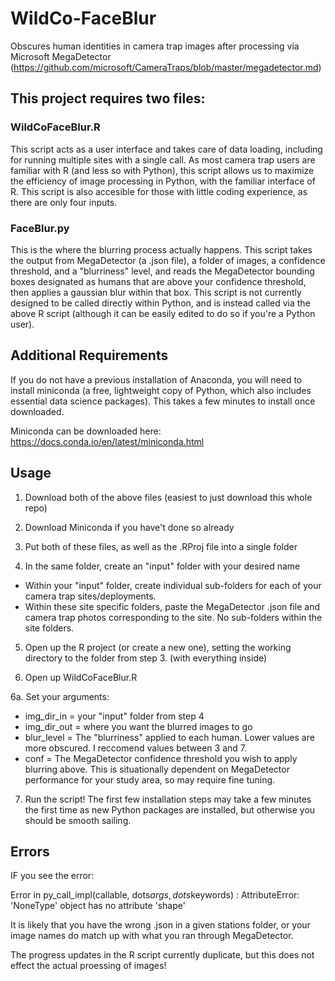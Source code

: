 # WildCo-FaceBlur
Obscures human identities in camera trap images after processing via Microsoft MegaDetector (https://github.com/microsoft/CameraTraps/blob/master/megadetector.md)

## This project requires two files:
### WildCoFaceBlur.R
This script acts as a user interface and takes care of data loading, including for running multiple sites with a single call. As most camera trap users are familiar with R (and less so with Python), this script allows us to maximize the efficiency of image processing in Python, with the familiar interface of R. This script is also accesible for those with little coding experience, as there are only four inputs. 

### FaceBlur.py
This is the where the blurring process actually happens. This script takes the output from MegaDetector (a .json file), a folder of images, a confidence threshold, and a "blurriness" level, and reads the MegaDetector bounding boxes designated as humans that are above your confidence threshold, then applies a gaussian blur within that box. This script is not currently designed to be called directly within Python, and is instead called via the above R script (although it can be easily edited to do so if you're a Python user). 

## Additional Requirements
If you do not have a previous installation of Anaconda, you will need to install miniconda (a free, lightweight copy of Python, which also includes essential data science packages). This takes a few minutes to install once downloaded. 

Miniconda can be downloaded here: https://docs.conda.io/en/latest/miniconda.html

## Usage
1. Download both of the above files (easiest to just download this whole repo)

2. Download Miniconda if you have't done so already

3. Put both of these files, as well as the .RProj file into a single folder 

4. In the same folder, create an "input" folder with your desired name
* Within your "input" folder, create individual sub-folders for each of your camera trap sites/deployments. 
* Within these site specific folders, paste the MegaDetector .json file and camera trap photos corresponding to the site. No sub-folders within the site folders. 
  
5. Open up the R project (or create a new one), setting the working directory to the folder from step 3. (with everything inside)

6. Open up WildCoFaceBlur.R 

6a. Set your arguments:
* img_dir_in = your "input" folder from step 4
* img_dir_out = where you want the blurred images to go
* blur_level = The "blurriness" applied to each human. Lower values are more obscured. I reccomend values between 3 and 7. 
* conf = The MegaDetector confidence threshold you wish to apply blurring above. This is situationally dependent on MegaDetector performance for your study area, so may     require fine tuning. 
    
7. Run the script! The first few installation steps may take a few minutes the first time as new Python packages are installed, but otherwise you should be smooth sailing. 

## Errors
IF you see the error: 

 Error in py_call_impl(callable, dots$args, dots$keywords) : 
  AttributeError: 'NoneType' object has no attribute 'shape' 
  
It is likely that you have the wrong .json in a given stations folder, or your image names do match up with what you ran through MegaDetector. 

The progress updates in the R script currently duplicate, but this does not effect the actual proessing of images!

